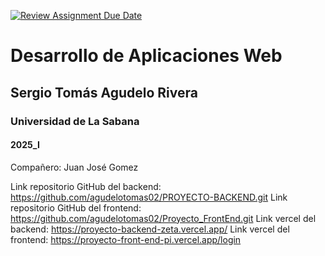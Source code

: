 [![Review Assignment Due Date](https://classroom.github.com/assets/deadline-readme-button-22041afd0340ce965d47ae6ef1cefeee28c7c493a6346c4f15d667ab976d596c.svg)](https://classroom.github.com/a/rwvtBPU9)
# Desarrollo de Aplicaciones Web
## Sergio Tomás Agudelo Rivera
### Universidad de La Sabana
#### 2025_I

Compañero: Juan José Gomez

Link repositorio GitHub del backend: https://github.com/agudelotomas02/PROYECTO-BACKEND.git
Link repositorio GitHub del frontend: https://github.com/agudelotomas02/Proyecto_FrontEnd.git
Link vercel del backend: https://proyecto-backend-zeta.vercel.app/
Link vercel del frontend: https://proyecto-front-end-pi.vercel.app/login

